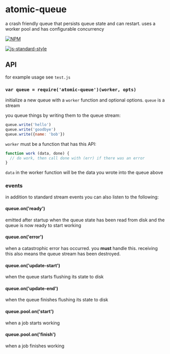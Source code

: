 # atomic-queue

a crash friendly queue that persists queue state and can restart. uses a worker pool and has configurable concurrency

[![NPM](https://nodei.co/npm/atomic-queue.png)](https://nodei.co/npm/atomic-queue/)

[![js-standard-style](https://raw.githubusercontent.com/feross/standard/master/badge.png)](https://github.com/feross/standard)

## API

for example usage see `test.js`

### `var queue = require('atomic-queue')(worker, opts)`

initialize a new queue with a `worker` function and optional options. `queue` is a stream

you queue things by writing them to the queue stream:

```js
queue.write('hello')
queue.write('goodbye')
queue.write({name: 'bob'})
```

`worker` must be a function that has this API:

```js
function work (data, done) {
  // do work, then call done with (err) if there was an error
}
```

`data` in the worker function will be the data you wrote into the queue above

### events

in addition to standard stream events you can also listen to the following:

#### queue.on('ready')

emitted after startup when the queue state has been read from disk and the queue is now ready to start working

#### queue.on('error')

when a catastrophic error has occurred. you **must** handle this. receiving this also means the queue stream has been destroyed.

#### queue.on('update-start')

when the queue starts flushing its state to disk

#### queue.on('update-end')

when the queue finishes flushing its state to disk

#### queue.pool.on('start')

when a job starts working

#### queue.pool.on('finish')

when a job finishes working
